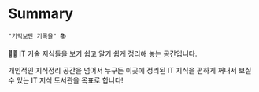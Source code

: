 # Summary

```
"기억보단 기록을" 📚
```

🧑‍💻 IT 기술 지식들을 보기 쉽고 알기 쉽게 정리해 놓는 공간입니다.

개인적인 지식정리 공간을 넘어서 누구든 이곳에 정리된 IT 지식을 편하게 꺼내서 보실 수 있는 IT 지식 도서관을 목표로 합니다!
